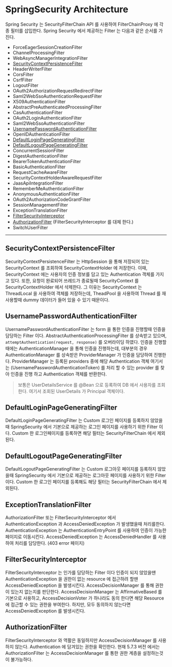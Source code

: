 # SpringSecurity Architecture

Spring Security 는 SecurityFilterChain API 를 사용하여 FilterChainProxy 에 각종 필터를 삽입한다.
Spring Security 에서 제공하는 Filter 는 다음과 같은 순서를 가진다.

- ForceEagerSessionCreationFilter
- ChannelProcessingFilter
- WebAsyncManagerIntegrationFilter
- [SecurityContextPersistenceFilter](#securitycontextpersistencefilter)
- HeaderWriterFilter
- CorsFilter
- CsrfFilter
- LogoutFilter
- OAuth2AuthorizationRequestRedirectFilter
- Saml2WebSsoAuthenticationRequestFilter
- X509AuthenticationFilter
- AbstractPreAuthenticatedProcessingFilter
- CasAuthenticationFilter
- OAuth2LoginAuthenticationFilter
- Saml2WebSsoAuthenticationFilter
- [UsernamePasswordAuthenticationFilter](#usernamepasswordauthenticationfilter)
- OpenIDAuthenticationFilter
- [DefaultLoginPageGeneratingFilter](#defaultloginpagegeneratingfilter)
- [DefaultLogoutPageGeneratingFilter](#defaultlogoutpagegeneratingfilter)
- ConcurrentSessionFilter
- DigestAuthenticationFilter
- BearerTokenAuthenticationFilter
- BasicAuthenticationFilter
- RequestCacheAwareFilter
- SecurityContextHolderAwareRequestFilter
- JaasApiIntegrationFilter
- RememberMeAuthenticationFilter
- AnonymousAuthenticationFilter
- OAuth2AuthorizationCodeGrantFilter
- SessionManagementFilter
- ExceptionTranslationFilter
- [FilterSecurityInterceptor](#filtersecurityinterceptor)
- [AuthorizationFilter](#authorizationfilter) (FilterSecurityInterceptor 를 대체 한다.)
- SwitchUserFilter

___
## SecurityContextPersistenceFilter
SecurityContextPersistenceFilter 는 HttpSession 을 통해 저장되어 있는 SecurityContext 를 조회하여
SecurityContextHolder 에 저장한다. 이때, SecurityContext 에는 사용자의 인증 정보를 담고 있는 Authentication 객체를 가지고 있다.
또한, 요청이 완료되어 쓰레드가 종료될때 SecurityContext 를 SecurityContextHolder 에서 삭제한다.
그 이유는 SecurityContext 는 ThreadLocal 을 사용하여 객체를 저장하는데, 
TheadPool 을 사용하여 Thread 를 재사용할때 dummy 데이터가 들어 있을 수 있기 때문이다.

## UsernamePasswordAuthenticationFilter
UsernamePasswordAuthenticationFilter 는 form 을 통한 인증을 진행할때 인증을 담당하는 Filter 이다.
AbstractAuthenticationProcessingFilter 를 상속받고 있으며, `attemptAuthentication(request, response)` 를 오버라이딩 하였다.
인증을 진행할때에는 AuthenticationManager 을 통해 인증을 진행하는데, 대부분의 경우 AuthenticationManager 를 상속받은 
ProviderManager 가 인증을 담당하여 진행한다.
ProviderManager 는 등록된 providers 중에 해당 Authentication 객체 여기서는 (UsernamePasswordAuthenticationToken) 를
처리 할 수 있는 provider 를 찾아 인증을 진행 하고 Authentication 객체를 반환한다.
> 보통은 UserDetailsService 를 @Bean 으로 등록하여 DB 에서 사용자를 조회한다.
> 여기서 조회된 UserDetails 가 Principal 객체이다. 

## DefaultLoginPageGeneratingFilter
DefaultLoginPageGeneratingFilter 는 Custom 로그인 페이지를 등록하지 않았을때 SpringSecurity 에서 기본으로 제공하는 로그인 
페이지를 사용하기 위한 Filter 이다. Custom 한 로그인페이지를 등록하면 해당 필터는 SecurityFilterChain 에서 제외된다.

## DefaultLogoutPageGeneratingFilter
DefaultLogoutPageGeneratingFilter 는 Custom 로그아웃 페이지를 등록하지 않았을때 SpringSecurity 에서 기본으로 제공하는 로그아웃
페이지를 사용하기 위한 Filter 이다. Custom 한 로그인 페이지를 등록해도 해당 필터는 SecurityFilterChain 에서 제외된다.

## ExceptionTranslationFilter
AuthorizationFilter 또는 FilterSecurityInterceptor 에서 AuthenticationException 과 
AccessDeniedException 가 발생했을때 처리를한다.
AuthenticationException 는 AuthenticationEntryPoint 를 사용하여 인증이 가능한 페이지로 이동시킨다.
AccessDeniedException 는 AccessDeniedHandler 를 사용하여 처리를 담당한다. (403 error 페이지)

## FilterSecurityInterceptor
FilterSecurityInterceptor 는 인가를 담당하는 Filter 이다
인증이 되지 않았을땐 AuthenticationException 을
권한이 없는 resource 에 접근하려 할땐 AccessDeniedException 을 발생시킨다.
AccessDecisionManager 를 통해 권한이 있는지 없는지를 판단한다.
AccessDecisionManager 는 AffirmativeBased 를 기본으로 사용하고,
AccessDecisionVoter 가 하나라도 동의 한다면 해당 Resource 에 접근할 수 있는 권한을 부여한다.
하지만, 모두 동의하지 않는다면 AccessDeniedException 를 발생시킨다.

## AuthorizationFilter
FilterSecurityInterceptor 와 역활은 동일하지만 AccessDecisionManager 를 사용하지 않는다.
Authentication 에 담겨있는 권한을 확인한다. 현재 5.7.3 버전 에서는 AuthorizationFilter 는 
AccessDecisionManager 를 통한 권한 계층을 설정하는것이 불가능하다.